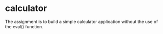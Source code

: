 # calculator

The assignment is to build a simple calculator application without the use of the eval() function.
